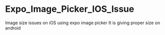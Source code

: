 # Expo_Image_Picker_IOS_Issue
Image size issues on iOS using expo image picker
It is giving proper size on android
